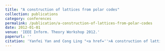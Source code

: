 ```yaml
---
title: "A construction of lattices from polar codes"
collection: publications
category: conferences
permalink: /publication/a-construction-of-lattices-from-polar-codes
date: 2012-01-01
venue: 'IEEE Inform. Theory Workshop 2012.'
paperurl: ''
citation: 'Yanfei Yan and Cong Ling "<a href=''>A construction of lattices from polar codes</a>", IEEE Inform. Theory Workshop 2012.'
---
```

